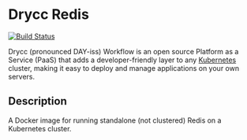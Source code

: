# Drycc Redis
[![Build Status](https://woodpecker.drycc.cc/api/badges/drycc/redis/status.svg)](https://woodpecker.drycc.cc/drycc/redis)

Drycc (pronounced DAY-iss) Workflow is an open source Platform as a Service (PaaS) that adds a developer-friendly layer to any [Kubernetes](http://kubernetes.io) cluster, making it easy to deploy and manage applications on your own servers.

## Description
A Docker image for running standalone (not clustered) Redis on a Kubernetes cluster.

[v2.18]: https://github.com/drycc/workflow/releases/tag/v2.18.0
